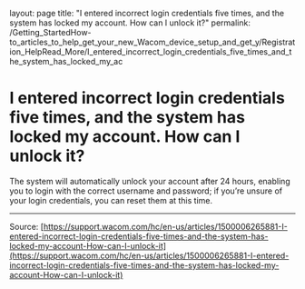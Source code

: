 layout: page
title: "I entered incorrect login credentials five times, and the system has locked my account. How can I unlock it?"
permalink: /Getting_StartedHow-to_articles_to_help_get_your_new_Wacom_device_setup_and_get_y/Registration_HelpRead_More/I_entered_incorrect_login_credentials_five_times_and_the_system_has_locked_my_ac

# I entered incorrect login credentials five times, and the system has locked my account. How can I unlock it?

The system will automatically unlock your account after 24 hours, enabling you to login with the correct username and password; if you’re unsure of your login credentials, you can reset them at this time.

---
Source: [https://support.wacom.com/hc/en-us/articles/1500006265881-I-entered-incorrect-login-credentials-five-times-and-the-system-has-locked-my-account-How-can-I-unlock-it](https://support.wacom.com/hc/en-us/articles/1500006265881-I-entered-incorrect-login-credentials-five-times-and-the-system-has-locked-my-account-How-can-I-unlock-it)
